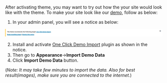 After activating theme, you may want to try out how the your site would look like with the theme. To make your site look like our [demo](https://demo.codemanas.com/code-manas/), follow as below: 

1. In your admin panel, you will see a notice as below: 

![Recommended plugins](img/plugin-recommend.png)

2. Install and activate [One Click Demo Import](https://wordpress.org/plugins/one-click-demo-import/) plugin as shown in the notice.
3. Then go to **Appearance**->**Import Demo Data**
4. Click **Import Demo Data** button. 

(*Note: It may take few minutes to import the data. Also for best result(images), make sure you are connected to the internet.*)

